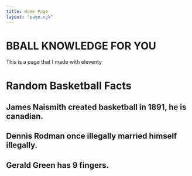 ```yaml
---
title: Home Page
layout: "page.njk"
---
```


# BBALL KNOWLEDGE FOR YOU

This is a page that I made with eleventy

# Random Basketball Facts
## James Naismith created basketball in 1891, he is canadian.
## Dennis Rodman once illegally married himself illegally.
## Gerald Green has 9 fingers.

